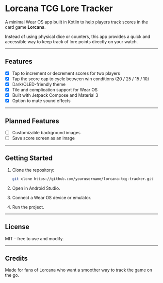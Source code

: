 # Lorcana TCG Lore Tracker

A minimal Wear OS app built in Kotlin to help players track scores in the card game **Lorcana**.

Instead of using physical dice or counters, this app provides a quick and accessible way to keep
track of lore points directly on your watch.

---

## Features

- [x] Tap to increment or decrement scores for two players
- [x] Tap the score cap to cycle between win conditions (20 / 25 / 15 / 10)
- [x] Dark/OLED-friendly theme
- [x] Tile and complication support for Wear OS
- [x] Built with Jetpack Compose and Material 3
- [x] Option to mute sound effects

---

## Planned Features

- [ ] Customizable background images
- [ ] Save score screen as an image

---

## Getting Started

1. Clone the repository:
   ```bash
   git clone https://github.com/yourusername/lorcana-tcg-tracker.git
   ```

2. Open in Android Studio.

3. Connect a Wear OS device or emulator.

4. Run the project.

---

## License

MIT – free to use and modify.

---

## Credits

Made for fans of Lorcana who want a smoother way to track the game on the go.
